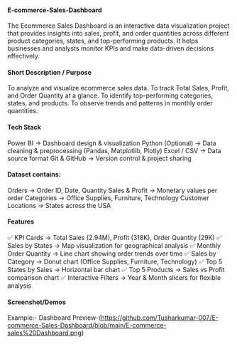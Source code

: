 #### E-commerce-Sales-Dashboard
The Ecommerce Sales Dashboard is an interactive data visualization project that provides insights into sales, profit, and order quantities across different product categories, states, and top-performing products. It helps businesses and analysts monitor KPIs and make data-driven decisions effectively.

#### Short Description / Purpose

To analyze and visualize ecommerce sales data.
To track Total Sales, Profit, and Order Quantity at a glance.
To identify top-performing categories, states, and products.
To observe trends and patterns in monthly order quantities.

#### Tech Stack
Power BI → Dashboard design & visualization
Python (Optional) → Data cleaning & preprocessing (Pandas, Matplotlib, Plotly)
Excel / CSV → Data source format
Git & GitHub → Version control & project sharing

#### Dataset contains:
Orders → Order ID, Date, Quantity
Sales & Profit → Monetary values per order
Categories → Office Supplies, Furniture, Technology
Customer Locations → States across the USA

#### Features
✅ KPI Cards → Total Sales (2.94M), Profit (318K), Order Quantity (29K)
✅ Sales by States → Map visualization for geographical analysis
✅ Monthly Order Quantity → Line chart showing order trends over time
✅ Sales by Category → Donut chart (Office Supplies, Furniture, Technology)
✅ Top 5 States by Sales → Horizontal bar chart
✅ Top 5 Products → Sales vs Profit comparison chart
✅ Interactive Filters → Year & Month slicers for flexible analysis

#### Screenshot/Demos
Example:- Dashboard Preview-(https://github.com/Tusharkumar-007/E-commerce-Sales-Dashboard/blob/main/E-commerce-sales%20Dashboard.png)
